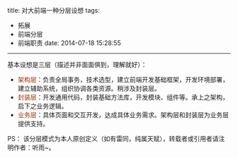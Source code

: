 title: 对大前端一种分层设想
tags:
  - 拓展
  - 前端分层
  - 前端职责
date: 2014-07-18 15:28:55
---

基本设想是三层（描述并非面面俱到，理解就好）：

*   <span style="color: #993300;">架构层</span>：负责全局事务，技术选型，建立前端开发基础框架，开发环境部署，建立辅助系统，组织协调各类资源。稍涉及封装层。
*   <span style="color: #993300;">封装层</span>：开发通用代码，封装基础方法库，开发模块、组件等。承上之架构，启下之业务逻辑。
*   <span style="color: #993300;">业务层</span>：具体页面和交互开发，达成具体业务需求。架构层和封装层为业务层提供支持。

PS： 该分层模式为本人原创定义（如有雷同，纯属天赋），转载者或引用者请注明作者：听雨~。